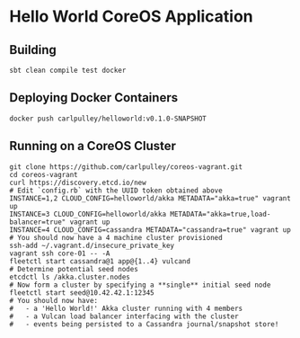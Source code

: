 # Hello World CoreOS Application

## Building

    sbt clean compile test docker

## Deploying Docker Containers

    docker push carlpulley/helloworld:v0.1.0-SNAPSHOT

## Running on a CoreOS Cluster

    git clone https://github.com/carlpulley/coreos-vagrant.git
    cd coreos-vagrant
    curl https://discovery.etcd.io/new
    # Edit `config.rb` with the UUID token obtained above
    INSTANCE=1,2 CLOUD_CONFIG=helloworld/akka METADATA="akka=true" vagrant up
    INSTANCE=3 CLOUD_CONFIG=helloworld/akka METADATA="akka=true,load-balancer=true" vagrant up
    INSTANCE=4 CLOUD_CONFIG=cassandra METADATA="cassandra=true" vagrant up
    # You should now have a 4 machine cluster provisioned
    ssh-add ~/.vagrant.d/insecure_private_key
    vagrant ssh core-01 -- -A
    fleetctl start cassandra@1 app@{1..4} vulcand
    # Determine potential seed nodes
    etcdctl ls /akka.cluster.nodes
    # Now form a cluster by specifying a **single** initial seed node
    fleetctl start seed@10.42.42.1:12345
    # You should now have:
    #   - a 'Hello World!' Akka cluster running with 4 members
    #   - a Vulcan load balancer interfacing with the cluster
    #   - events being persisted to a Cassandra journal/snapshot store!
